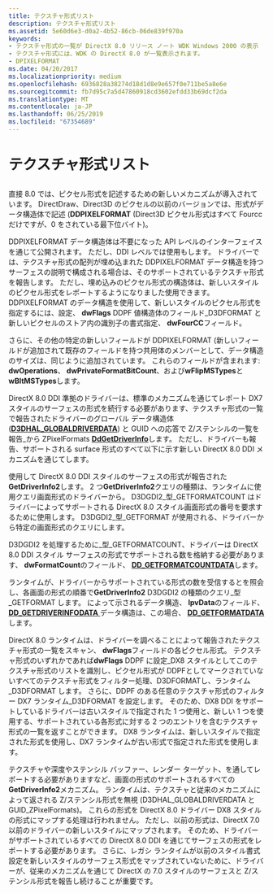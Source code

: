 ```yaml
---
title: テクスチャ形式リスト
description: テクスチャ形式リスト
ms.assetid: 5e60d6e3-d0a2-4b52-86cb-06de839f970a
keywords:
- テクスチャ形式の一覧が DirectX 8.0 リリース ノート WDK Windows 2000 の表示
- テクスチャ形式には、WDK の DirectX 8.0 が一覧表示されます。
- DPIXELFORMAT
ms.date: 04/20/2017
ms.localizationpriority: medium
ms.openlocfilehash: 6936828a38274d18d1d8e9e657f0e711be5a8e6e
ms.sourcegitcommit: fb7d95c7a5d47860918cd3602efdd33b69dcf2da
ms.translationtype: MT
ms.contentlocale: ja-JP
ms.lasthandoff: 06/25/2019
ms.locfileid: "67354689"
---
```

# <a name="the-texture-format-list"></a>テクスチャ形式リスト


## <span id="ddk_the_texture_format_list_gg"></span><span id="DDK_THE_TEXTURE_FORMAT_LIST_GG"></span>


直接 8.0 では、ピクセル形式を記述するための新しいメカニズムが導入されています。 DirectDraw、Direct3D のピクセルの以前のバージョンでは、形式がデータ構造体で記述 (**DDPIXELFORMAT** (Direct3D ピクセル形式はすべて Fourcc だけですが、0 をされている最下位バイト)。

DDPIXELFORMAT データ構造体は不要になった API レベルのインターフェイスを通じて公開されます。 ただし、DDI レベルでは使用もします。 ドライバーでは、テクスチャ形式の配列が埋め込まれた DDPIXELFORMAT データ構造を持つサーフェスの説明で構成される場合は、そのサポートされているテクスチャ形式を報告します。 ただし、埋め込みのピクセル形式の構造体は、新しいスタイルのピクセル形式をレポートするようになりました使用できます。 DDPIXELFORMAT のデータ構造を使用して、新しいスタイルのピクセル形式を指定するには、設定、 **dwFlags** DDPF 値構造体のフィールド\_D3DFORMAT と新しいピクセルのストア内の識別子の書式指定、 **dwFourCC**フィールド。

さらに、その他の特定の新しいフィールドが DDPIXELFORMAT (新しいフィールドが追加されて既存のフィールドを持つ共用体のメンバーとして、データ構造のサイズは、同じように追加されています。 これらのフィールドが含まれます: **dwOperations**、 **dwPrivateFormatBitCount**、および**wFlipMSTypes**と**wBltMSTypes**します。

DirectX 8.0 DDI 準拠のドライバーは、標準のメカニズムを通じてレポート DX7 スタイルのサーフェスの形式を続行する必要があります、テクスチャ形式の一覧で報告されたドライバーのグローバル データ構造体 ([**D3DHAL\_GLOBALDRIVERDATA**](https://docs.microsoft.com/windows-hardware/drivers/ddi/content/d3dhal/ns-d3dhal-_d3dhal_globaldriverdata)) と GUID への応答で Z/ステンシルの一覧を報告\_から ZPixelFormats [ **DdGetDriverInfo**](https://docs.microsoft.com/windows/desktop/api/ddrawint/nc-ddrawint-pdd_getdriverinfo)します。 ただし、ドライバーも報告、サポートされる surface 形式のすべて以下に示す新しい DirectX 8.0 DDI メカニズムを通じてします。

使用して DirectX 8.0 DDI スタイルのサーフェスの形式が報告された**GetDriverInfo2**します。 2 つ**GetDriverInfo2**クエリの種類は、ランタイムに使用クエリ画面形式のドライバーから。 D3DGDI2\_型\_GETFORMATCOUNT はドライバーによってサポートされる DirectX 8.0 スタイル画面形式の番号を要求するために使用します。 D3DGDI2\_型\_GETFORMAT が使用される、ドライバーから特定の画面形式のクエリにします。

D3DGDI2 を処理するために\_型\_GETFORMATCOUNT、ドライバーは DirectX 8.0 DDI スタイル サーフェスの形式でサポートされる数を格納する必要があります、 **dwFormatCount**のフィールド、 [ **DD\_GETFORMATCOUNTDATA**](https://docs.microsoft.com/windows-hardware/drivers/ddi/content/d3dhal/ns-d3dhal-_dd_getformatcountdata)します。

ランタイムが、ドライバーからサポートされている形式の数を受信するとを照会し、各画面の形式の順番で**GetDriverInfo2** D3DGDI2 の種類のクエリ\_型\_GETFORMAT します。 によって示されるデータ構造、 **lpvData**のフィールド、 [ **DD\_GETDRIVERINFODATA** ](https://docs.microsoft.com/windows/desktop/api/ddrawint/ns-ddrawint-_dd_getdriverinfodata)データ構造は、この場合、 [ **DD\_GETFORMATDATA**](https://docs.microsoft.com/windows-hardware/drivers/ddi/content/d3dhal/ns-d3dhal-_dd_getformatdata)します。

DirectX 8.0 ランタイムは、ドライバーを調べることによって報告されたテクスチャ形式の一覧をスキャン、 **dwFlags**フィールドの各ピクセル形式。 テクスチャ形式のいずれかであれば**dwFlags** DDPF に設定\_DX8 スタイルとしてこのテクスチャ形式のリストを識別し、ピクセル形式が DDPFとしてマークされていないすべてのテクスチャ形式をフィルター処理、D3DFORMATし、ランタイム\_D3DFORMAT します。 さらに、DDPF のある任意のテクスチャ形式のフィルター DX7 ランタイム\_D3DFORMAT を設定します。 そのため、DX8 DDI をサポートしているドライバーは古いスタイルで指定された 1 つ使用と、新しい 1 つを使用する、サポートされている各形式に対する 2 つのエントリを含むテクスチャ形式の一覧を返すことができます。 DX8 ランタイムは、新しいスタイルで指定された形式を使用し、DX7 ランタイムが古い形式で指定された形式を使用します。

テクスチャや深度やステンシル バッファー、レンダー ターゲット、を通してレポートする必要がありますなど、画面の形式のサポートされるすべての**GetDriverInfo2**メカニズム。 ランタイムは、テクスチャと従来のメカニズムによって返される Z/ステンシル形式を無視 (D3DHAL\_GLOBALDRIVERDATA と GUID\_ZPixelFormats)。 これらの形式を DirectX 8.0 ドライバー DX8 スタイルの形式にマップする処理は行われません。 ただし、以前の形式は、DirectX 7.0 以前のドライバーの新しいスタイルにマップされます。 そのため、ドライバーがサポートされているすべての DirectX 8.0 DDI を通じてサーフェスの形式をレポートする必要があります。 さらに、レガシ ランタイムが以前のスタイル書式設定を新しいスタイルのサーフェス形式をマップされていないために、ドライバーが、従来のメカニズムを通じて DirectX の 7.0 スタイルのサーフェスと Z/ステンシル形式を報告し続けることが重要です。

 

 





